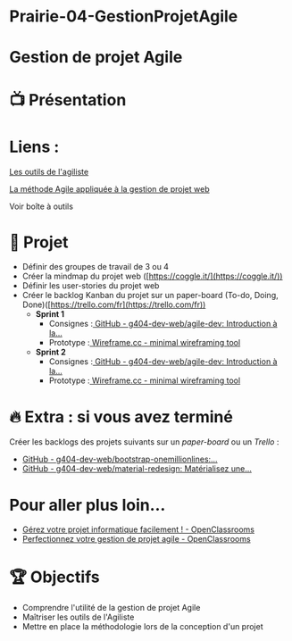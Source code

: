 # Prairie-04-GestionProjetAgile

# Gestion de projet Agile

# 📺 Présentation


# Liens : 


[Les outils de l'agiliste](https://docs.google.com/presentation/d/19EhSlJnlZNnbRZI-skisdKIz80fnPOI-_pCF-gE6R2o/edit#slide=id.p1)


[La méthode Agile appliquée à la gestion de projet web](https://docs.google.com/presentation/d/1pLwbC1J0lDSpfvy-RenGDPWRYQU_9Iu0A4hipL4_ibQ/edit#slide=id.p)

Voir boîte à outils


# 🎯 Projet



* Définir des groupes de travail de  3 ou 4
* Créer la mindmap du projet web ([https://coggle.it/](https://coggle.it/))
* Définir les user-stories du projet web
* Créer le backlog Kanban du projet sur un paper-board (To-do, Doing, Done)([https://trello.com/fr](https://trello.com/fr))
    * **Sprint 1**
        * Consignes :[ GitHub - g404-dev-web/agile-dev: Introduction à la...](https://github.com/simplon-roanne/agile-dev)
        * Prototype :[ Wireframe.cc - minimal wireframing tool](https://wireframe.cc/D68En2)
    * **Sprint 2**
        * Consignes :[ GitHub - g404-dev-web/agile-dev: Introduction à la...](https://github.com/simplon-roanne/agile-dev)
        * Prototype :[ Wireframe.cc - minimal wireframing tool](https://wireframe.cc/BGqMrB)


# 🔥 Extra : si vous avez terminé 

Créer les backlogs des projets suivants sur un _paper-board_ ou un _Trello_ :



* [GitHub - g404-dev-web/bootstrap-onemillionlines:...](https://github.com/g404-dev-web/bootstrap-onemillionlines)
* [GitHub - g404-dev-web/material-redesign: Matérialisez une...](https://github.com/simplon-roanne/material-redesign)


# Pour aller plus loin…



* [Gérez votre projet informatique facilement ! - OpenClassrooms](https://openclassrooms.com/fr/courses/4192086-gerez-votre-projet-informatique-facilement)
* [Perfectionnez votre gestion de projet agile - OpenClassrooms](https://openclassrooms.com/fr/courses/4511316-perfectionnez-votre-gestion-de-projet-agile?status=published)


# 🏆 Objectifs



* Comprendre l'utilité de la gestion de projet Agile
* Maîtriser les outils de l'Agiliste
* Mettre en place la méthodologie lors de la conception d'un projet
